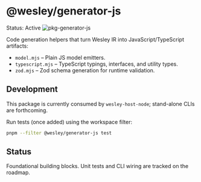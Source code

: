# @wesley/generator-js

Status: Active
![pkg-generator-js](https://github.com/flyingrobots/wesley/actions/workflows/pkg-generator-js.yml/badge.svg?branch=main)

Code generation helpers that turn Wesley IR into JavaScript/TypeScript artifacts:

- `model.mjs` – Plain JS model emitters.
- `typescript.mjs` – TypeScript typings, interfaces, and utility types.
- `zod.mjs` – Zod schema generation for runtime validation.

## Development

This package is currently consumed by `wesley-host-node`; stand-alone CLIs are forthcoming.

Run tests (once added) using the workspace filter:

```bash
pnpm --filter @wesley/generator-js test
```

## Status

Foundational building blocks. Unit tests and CLI wiring are tracked on the roadmap.
